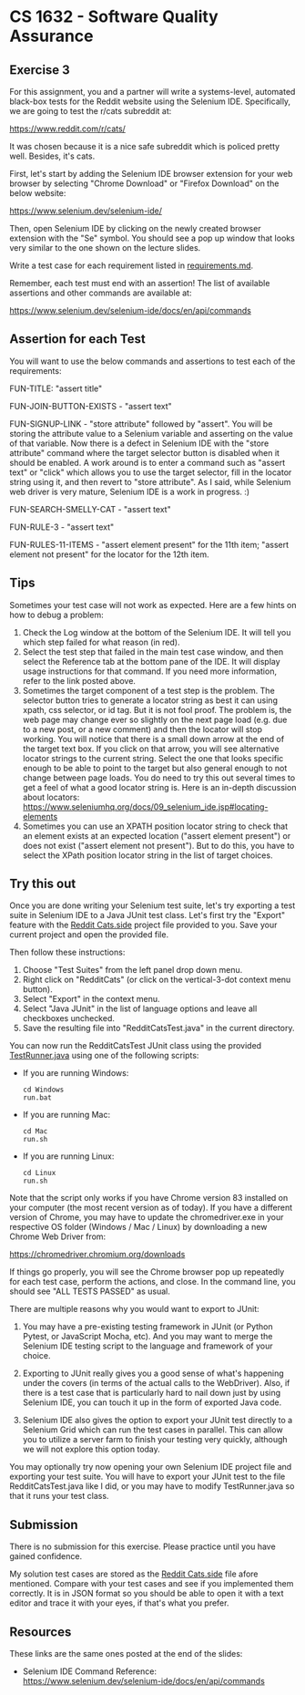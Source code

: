 # CS 1632 - Software Quality Assurance

## Exercise 3

For this assignment, you and a partner will write a systems-level, automated black-box tests for the Reddit website using the Selenium IDE.  Specifically, we are going to test the r/cats subreddit at:

https://www.reddit.com/r/cats/

It was chosen because it is a nice safe subreddit which is policed pretty well.  Besides, it's cats.

First, let's start by adding the Selenium IDE browser extension for your web browser by selecting "Chrome Download" or "Firefox Download" on the below website:

https://www.selenium.dev/selenium-ide/

Then, open Selenium IDE by clicking on the newly created browser extension with
the "Se" symbol.  You should see a pop up window that looks very similar to the
one shown on the lecture slides.

Write a test case for each requirement listed in [requirements.md](requirements.md).

Remember, each test must end with an assertion!  The list of available assertions and other commands are available at:

https://www.selenium.dev/selenium-ide/docs/en/api/commands

## Assertion for each Test

You will want to use the below commands and assertions to test each of the requirements:

FUN-TITLE: "assert title"

FUN-JOIN-BUTTON-EXISTS - "assert text"

FUN-SIGNUP-LINK - "store attribute" followed by "assert".  You will be storing the attribute value to a Selenium variable and asserting on the value of that variable.  Now there is a defect in Selenium IDE with the "store attribute" command where the target selector button is disabled when it should be enabled.  A work around is to enter a command such as "assert text" or "click" which allows you to use the target selector, fill in the locator string using it, and then revert to "store attribute".  As I said, while Selenium web driver is very mature, Selenium IDE is a work in progress. :)

FUN-SEARCH-SMELLY-CAT - "assert text"

FUN-RULE-3 - "assert text"

FUN-RULES-11-ITEMS - "assert element present" for the 11th item; "assert element not present" for the locator for the 12th item.

## Tips

Sometimes your test case will not work as expected.  Here are a few hints on how to debug a problem:

1. Check the Log window at the bottom of the Selenium IDE.  It will tell you which step failed for what reason (in red).
1. Select the test step that failed in the main test case window, and then select the Reference tab at the bottom pane of the IDE.  It will display usage instructions for that command.  If you need more information, refer to the link posted above.
1. Sometimes the target component of a test step is the problem.  The selector button tries to generate a locator string as best it can using xpath, css selector, or id tag.  But it is not fool proof.  The problem is, the web page may change ever so slightly on the next page load (e.g. due to a new post, or a new comment) and then the locator will stop working.  You will notice that there is a small down arrow at the end of the target text box.  If you click on that arrow, you will see alternative locator strings to the current string.  Select the one that looks specific enough to be able to point to the target but also general enough to not change between page loads.  You do need to try this out several times to get a feel of what a good locator string is.  Here is an in-depth discussion about locators:  
   https://www.seleniumhq.org/docs/09_selenium_ide.jsp#locating-elements
1. Sometimes you can use an XPATH position locator string to check that an element exists at an expected location ("assert element present") or does not exist ("assert element not present").  But to do this, you have to select the XPath position locator string in the list of target choices.

## Try this out

Once you are done writing your Selenium test suite, let's try exporting a test
suite in Selenium IDE to a Java JUnit test class.  Let's first try the "Export"
feature with the [Reddit Cats.side](Reddit%20Cats.side) project file provided
to you.  Save your current project and open the provided file.

Then follow these instructions:

1. Choose "Test Suites" from the left panel drop down menu.
1. Right click on "RedditCats" (or click on the vertical-3-dot context menu button).
1. Select "Export" in the context menu.
1. Select "Java JUnit" in the list of language options and leave all checkboxes unchecked.
1. Save the resulting file into "RedditCatsTest.java" in the current directory.

You can now run the RedditCatsTest JUnit class using the provided
[TestRunner.java](TestRunner.java) using one of the following scripts:

* If you are running Windows:
   ```
   cd Windows
   run.bat
   ```
* If you are running Mac:
   ```
   cd Mac
   run.sh
   ```
* If you are running Linux:
   ```
   cd Linux
   run.sh
   ```

Note that the script only works if you have Chrome version 83 installed on your
computer (the most recent version as of today).  If you have a different
version of Chrome, you may have to update the chromedriver.exe in your
respective OS folder (Windows / Mac / Linux) by downloading a new Chrome Web
Driver from:

https://chromedriver.chromium.org/downloads

If things go properly, you will see the Chrome browser pop up repeatedly for
each test case, perform the actions, and close.  In the command line, you
should see "ALL TESTS PASSED" as usual.

There are multiple reasons why you would want to export to JUnit:

1. You may have a pre-existing testing framework in JUnit (or Python Pytest, or
   JavaScript Mocha, etc).  And you may want to merge the Selenium IDE testing
script to the language and framework of your choice.

1. Exporting to JUnit really gives you a good sense of what's happening under
   the covers (in terms of the actual calls to the WebDriver).  Also, if there
is a test case that is particularly hard to nail down just by using Selenium
IDE, you can touch it up in the form of exported Java code.  

1. Selenium IDE also gives the option to export your JUnit test directly to a
   Selenium Grid which can run the test cases in parallel.  This can allow you
to utilize a server farm to finish your testing very quickly, although we will
not explore this option today.

You may optionally try now opening your own Selenium IDE project file and
exporting your test suite.  You will have to export your JUnit test to the file
RedditCatsTest.java like I did, or you may have to modify TestRunner.java so
that it runs your test class.

## Submission

There is no submission for this exercise.  Please practice until you have
gained confidence.
 
My solution test cases are stored as the [Reddit Cats.side](Reddit%20Cats.side)
file afore mentioned.  Compare with your test cases and see if you implemented
them correctly.  It is in JSON format so you should be able to open it with a
text editor and trace it with your eyes, if that's what you prefer.

## Resources

These links are the same ones posted at the end of the slides:

* Selenium IDE Command Reference:  
https://www.selenium.dev/selenium-ide/docs/en/api/commands
